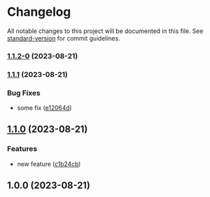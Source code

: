 # Changelog

All notable changes to this project will be documented in this file. See [standard-version](https://github.com/conventional-changelog/standard-version) for commit guidelines.

### [1.1.2-0](https://github.com/1smat/standart-version/compare/v1.1.1...v1.1.2-0) (2023-08-21)

### [1.1.1](https://github.com/1smat/standart-version/compare/v1.1.0...v1.1.1) (2023-08-21)


### Bug Fixes

* some fix ([e12064d](https://github.com/1smat/standart-version/commit/e12064d3e11ff8dbef76e287db47db10a8f03b27))

## [1.1.0](https://github.com/1smat/standart-version/compare/v1.0.0...v1.1.0) (2023-08-21)


### Features

* new feature ([c1b24cb](https://github.com/1smat/standart-version/commit/c1b24cbbcd49dad76f6f955b37ff24d0b4eea7eb))

## 1.0.0 (2023-08-21)

